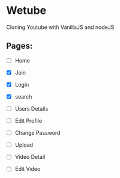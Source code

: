 # Wetube

Cloning Youtube with VanillaJS and nodeJS

## Pages:

- [ ] Home
- [x] Join
- [x] Login
- [x] search
- [ ] Users Details
- [ ] Edit Profile
- [ ] Change Password
- [ ] Upload
- [ ] Video Detail
- [ ] Edit Video

